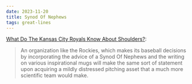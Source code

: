 ```yaml
---
date: 2023-11-20
title: Synod Of Nephews
tags: great-lines
---
```

[What Do The Kansas City Royals Know About Shoulders?](https://defector.com/what-do-the-kansas-city-royals-know-about-shoulders):

> An organization like the Rockies, which makes its baseball decisions by incorporating the advice of a Synod Of Nephews and the writing on various inspirational mugs will make the same sort of statement upon acquiring a mildly distressed pitching asset that a much more scientific team would make.
